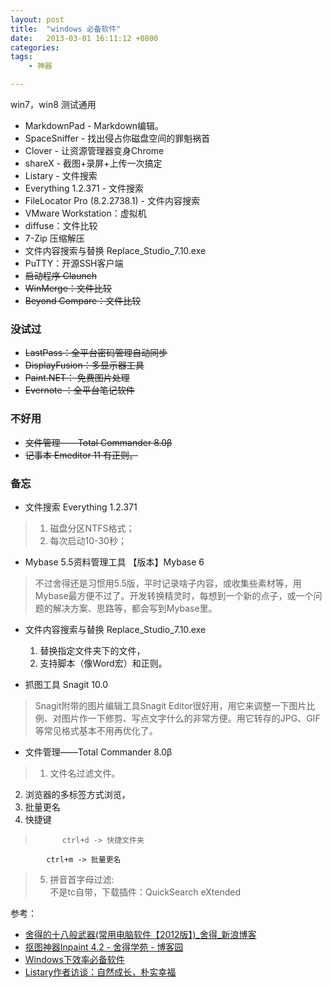 ```yaml
---
layout: post
title:  "windows 必备软件"
date:   2013-03-01 16:11:12 +0800
categories: 
tags:  
    - 神器

---
```


win7，win8 测试通用

* MarkdownPad - Markdown编辑。
* SpaceSniffer - 找出侵占你磁盘空间的罪魁祸首
* Clover - 让资源管理器变身Chrome
* shareX - 截图+录屏+上传一次搞定
* Listary - 文件搜索
* Everything 1.2.371  -  文件搜索
* FileLocator Pro  (8.2.2738.1) - 文件内容搜索
* VMware Workstation：虚拟机
* diffuse：文件比较
* 7-Zip 压缩解压
* 文件内容搜索与替换 Replace_Studio_7.10.exe
* PuTTY：开源SSH客户端
* <del>启动程序	Claunch </del>
* <del>WinMerge：文件比较</del>
* <del>Beyond Compare：文件比较</del>

### 没试过 ###

* <del>LastPass：全平台密码管理自动同步</del>
* <del>DisplayFusion：多显示器工具</del>
* <del>Paint.NET： 免费图片处理</del>
* <del>Evernote ：全平台笔记软件</del>

### 不好用 ###

* <del>文件管理——Total Commander  8.0β </del>
* <del>记事本 Emeditor 11 有正则。   </del>  

### 备忘 ###
* 文件搜索  Everything 1.2.371  
> 1. 磁盘分区NTFS格式；
> 2. 每次启动10-30秒；

* Mybase 5.5资料管理工具
【版本】Mybase 6  
>
>不过舍得还是习惯用5.5版，平时记录啥子内容，或收集些素材等，用Mybase最方便不过了。开发转换精灵时，每想到一个新的点子，或一个问题的解决方案、思路等，都会写到Mybase里。   

* 文件内容搜索与替换 Replace_Studio_7.10.exe
	
	1. 替换指定文件夹下的文件，  
	2. 支持脚本（像Word宏）和正则。

* 抓图工具 Snagit 10.0   
> Snagit附带的图片编辑工具Snagit Editor很好用，用它来调整一下图片比例、对图片作一下修剪、写点文字什么的非常方便。用它转存的JPG、GIF等常见格式基本不用再优化了。

* 文件管理——Total Commander  8.0β
> 1. 文件名过滤文件。  
2. 浏览器的多标签方式浏览，    
3. 批量更名   
4. 快捷键 

> 			ctrl+d -> 快捷文件夹
			ctrl+m -> 批量更名
		

>5. 拼音首字母过滤:   
>不是tc自带，下载插件：QuickSearch eXtended  

 

参考： 

* [舍得的十八般武器(常用电脑软件【2012版】)_舍得_新浪博客](http://blog.sina.com.cn/s/blog_5f2d67f901013ew2.html)
* [抠图神器Inpaint 4.2 - 舍得学苑 - 博客园](http://www.cnblogs.com/emagic/archive/2012/03/07/2383948.html)
* [Windows下效率必备软件](https://jeffjade.com/2015/10/19/2015-10-18-Efficacious-win-software/)
* [Listary作者访谈：自然成长，朴实幸福](https://xbeta.info/listary-interview.htm)

